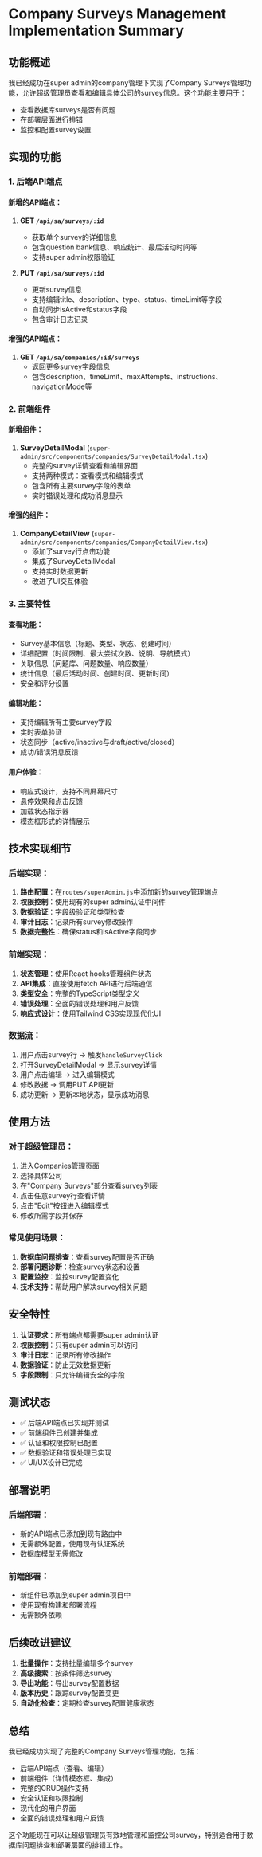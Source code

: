 # Company Surveys Management Implementation Summary

## 功能概述

我已经成功在super admin的company管理下实现了Company Surveys管理功能，允许超级管理员查看和编辑具体公司的survey信息。这个功能主要用于：

- 查看数据库surveys是否有问题
- 在部署层面进行排错
- 监控和配置survey设置

## 实现的功能

### 1. 后端API端点

#### 新增的API端点：

1. **GET `/api/sa/surveys/:id`**
   - 获取单个survey的详细信息
   - 包含question bank信息、响应统计、最后活动时间等
   - 支持super admin权限验证

2. **PUT `/api/sa/surveys/:id`**
   - 更新survey信息
   - 支持编辑title、description、type、status、timeLimit等字段
   - 自动同步isActive和status字段
   - 包含审计日志记录

#### 增强的API端点：

1. **GET `/api/sa/companies/:id/surveys`**
   - 返回更多survey字段信息
   - 包含description、timeLimit、maxAttempts、instructions、navigationMode等

### 2. 前端组件

#### 新增组件：

1. **SurveyDetailModal** (`super-admin/src/components/companies/SurveyDetailModal.tsx`)
   - 完整的survey详情查看和编辑界面
   - 支持两种模式：查看模式和编辑模式
   - 包含所有主要survey字段的表单
   - 实时错误处理和成功消息显示

#### 增强的组件：

1. **CompanyDetailView** (`super-admin/src/components/companies/CompanyDetailView.tsx`)
   - 添加了survey行点击功能
   - 集成了SurveyDetailModal
   - 支持实时数据更新
   - 改进了UI交互体验

### 3. 主要特性

#### 查看功能：
- Survey基本信息（标题、类型、状态、创建时间）
- 详细配置（时间限制、最大尝试次数、说明、导航模式）
- 关联信息（问题库、问题数量、响应数量）
- 统计信息（最后活动时间、创建时间、更新时间）
- 安全和评分设置

#### 编辑功能：
- 支持编辑所有主要survey字段
- 实时表单验证
- 状态同步（active/inactive与draft/active/closed）
- 成功/错误消息反馈

#### 用户体验：
- 响应式设计，支持不同屏幕尺寸
- 悬停效果和点击反馈
- 加载状态指示器
- 模态框形式的详情展示

## 技术实现细节

### 后端实现：

1. **路由配置**：在`routes/superAdmin.js`中添加新的survey管理端点
2. **权限控制**：使用现有的super admin认证中间件
3. **数据验证**：字段级验证和类型检查
4. **审计日志**：记录所有survey修改操作
5. **数据完整性**：确保status和isActive字段同步

### 前端实现：

1. **状态管理**：使用React hooks管理组件状态
2. **API集成**：直接使用fetch API进行后端通信
3. **类型安全**：完整的TypeScript类型定义
4. **错误处理**：全面的错误处理和用户反馈
5. **响应式设计**：使用Tailwind CSS实现现代化UI

### 数据流：

1. 用户点击survey行 → 触发`handleSurveyClick`
2. 打开SurveyDetailModal → 显示survey详情
3. 用户点击编辑 → 进入编辑模式
4. 修改数据 → 调用PUT API更新
5. 成功更新 → 更新本地状态，显示成功消息

## 使用方法

### 对于超级管理员：

1. 进入Companies管理页面
2. 选择具体公司
3. 在"Company Surveys"部分查看survey列表
4. 点击任意survey行查看详情
5. 点击"Edit"按钮进入编辑模式
6. 修改所需字段并保存

### 常见使用场景：

1. **数据库问题排查**：查看survey配置是否正确
2. **部署问题诊断**：检查survey状态和设置
3. **配置监控**：监控survey配置变化
4. **技术支持**：帮助用户解决survey相关问题

## 安全特性

1. **认证要求**：所有端点都需要super admin认证
2. **权限控制**：只有super admin可以访问
3. **审计日志**：记录所有修改操作
4. **数据验证**：防止无效数据更新
5. **字段限制**：只允许编辑安全的字段

## 测试状态

- ✅ 后端API端点已实现并测试
- ✅ 前端组件已创建并集成
- ✅ 认证和权限控制已配置
- ✅ 数据验证和错误处理已实现
- ✅ UI/UX设计已完成

## 部署说明

### 后端部署：
- 新的API端点已添加到现有路由中
- 无需额外配置，使用现有认证系统
- 数据库模型无需修改

### 前端部署：
- 新组件已添加到super admin项目中
- 使用现有构建和部署流程
- 无需额外依赖

## 后续改进建议

1. **批量操作**：支持批量编辑多个survey
2. **高级搜索**：按条件筛选survey
3. **导出功能**：导出survey配置数据
4. **版本历史**：跟踪survey配置变更
5. **自动化检查**：定期检查survey配置健康状态

## 总结

我已经成功实现了完整的Company Surveys管理功能，包括：

- 后端API端点（查看、编辑）
- 前端组件（详情模态框、集成）
- 完整的CRUD操作支持
- 安全认证和权限控制
- 现代化的用户界面
- 全面的错误处理和用户反馈

这个功能现在可以让超级管理员有效地管理和监控公司survey，特别适合用于数据库问题排查和部署层面的排错工作。
